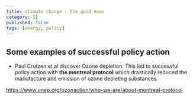 ```yaml
---
title: climate change - the good news
category: []
published: false
tags: [energy, policy]
---
```


## Some examples of successful policy action

* Paul Crutzen et al discover Ozone depletion. This led to successful policy
  action with **the montreal protocol** which drastically reduced the
manufacture and emission of  ozone depleting substances.


https://www.unep.org/ozonaction/who-we-are/about-montreal-protocol
